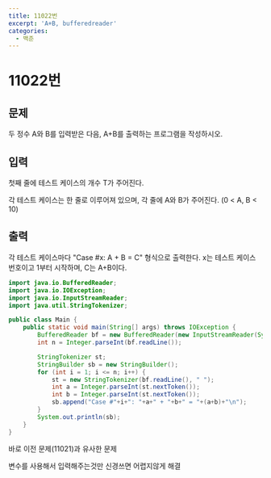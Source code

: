 ```yaml
---
title: 11022번
excerpt: 'A+B, bufferedreader'
categories:
  - 백준
---
```


# 11022번

## 문제

두 정수 A와 B를 입력받은 다음, A+B를 출력하는 프로그램을 작성하시오.

## 입력

첫째 줄에 테스트 케이스의 개수 T가 주어진다.

각 테스트 케이스는 한 줄로 이루어져 있으며, 각 줄에 A와 B가 주어진다. \(0 &lt; A, B &lt; 10\)

## 출력

각 테스트 케이스마다 "Case \#x: A + B = C" 형식으로 출력한다. x는 테스트 케이스 번호이고 1부터 시작하며, C는 A+B이다.

```java
import java.io.BufferedReader;
import java.io.IOException;
import java.io.InputStreamReader;
import java.util.StringTokenizer;

public class Main {
    public static void main(String[] args) throws IOException {
        BufferedReader bf = new BufferedReader(new InputStreamReader(System.in));
        int n = Integer.parseInt(bf.readLine());

        StringTokenizer st;
        StringBuilder sb = new StringBuilder();
        for (int i = 1; i <= n; i++) {
            st = new StringTokenizer(bf.readLine(), " ");
            int a = Integer.parseInt(st.nextToken());
            int b = Integer.parseInt(st.nextToken());
            sb.append("Case #"+i+": "+a+" + "+b+" = "+(a+b)+"\n");
        }
        System.out.println(sb);
    }
}
```

바로 이전 문제\(11021\)과 유사한 문제

변수를 사용해서 입력해주는것만 신경쓰면 어렵지않게 해결

